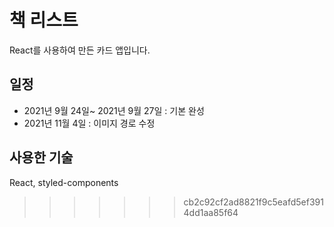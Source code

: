 # 책 리스트
React를 사용하여 만든 카드 앱입니다.

## 일정
- 2021년 9월 24일~ 2021년 9월 27일 : 기본 완성
- 2021년 11월 4일 : 이미지 경로 수정 

## 사용한 기술
React, styled-components
>>>>>>> cb2c92cf2ad8821f9c5eafd5ef3914dd1aa85f64
